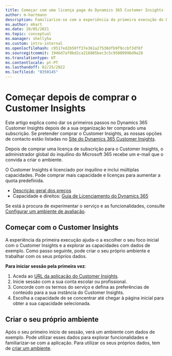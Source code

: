 ```yaml
---
title: Começar com uma licença paga do Dynamics 365 Customer Insights
author: m-hartmann
description: Familiarize-se com a experiência da primeira execução do Dynamics 365 Customer Insights e explore as suas capacidades.
ms.author: mhart
ms.date: 10/05/2021
ms.topic: conceptual
ms.manager: shellyha
ms.custom: intro-internal
ms.openlocfilehash: c9517ed2b50ff37e361a27538dfb9f9ccbf3df8f
ms.sourcegitcommit: 1946d7af0bd2ca216885bec3c5c95009996d9a28
ms.translationtype: HT
ms.contentlocale: pt-PT
ms.lasthandoff: 02/25/2022
ms.locfileid: "8350145"
---
```

# <a name="get-started-after-purchasing-customer-insights"></a>Começar depois de comprar o Customer Insights

Este artigo explica como dar os primeiros passos no Dynamics 365 Customer Insights depois de a sua organização ter comprado uma subscrição. Se pretender comprar o Customer Insights, as nossas opções de contacto estão listadas no [Site do Dynamics 365 Customer Insights](https://dynamics.microsoft.com/ai/customer-insights/). 

Depois de comprar uma licença de subscrição para o Customer Insights, o administrador global do inquilino do Microsoft 365 recebe um e-mail que o convida a criar o ambiente. 

O Customer Insights é licenciado por inquilino e inclui múltiplas capacidades. Pode comprar mais capacidade e licenças para aumentar a quota predefinida. 
- [Descrição geral dos preços](https://dynamics.microsoft.com/ai/customer-insights/pricing/)
- Capacidade e direitos: [Guia de Licenciamento do Dynamics 365](https://go.microsoft.com/fwlink/?LinkId=866544)

Se está à procura de experimentar o serviço e as funcionalidades, consulte [Configurar um ambiente de avaliação](trial-signup.md).

## <a name="start-with-customer-insights"></a>Começar com o Customer Insights

A experiência da primeira execução ajuda-o a escolher o seu foco inicial com o Customer Insights e a explorar as capacidades com dados de exemplo. Como passo seguinte, pode criar o seu próprio ambiente e trabalhar com os seus próprios dados.

**Para iniciar sessão pela primeira vez**:

1. Aceda ao [URL da aplicação do Customer Insights](https://home.ci.ai.dynamics.com).
1. Inicie sessão com a sua conta escolar ou profissional. 
1. Concorde com os termos do serviço e defina as preferências de conteúdo para a sua instância do Customer Insights.
1. Escolha a capacidade de se concentrar até chegar à página inicial para obter a sua capacidade selecionada.

## <a name="create-your-own-environment"></a>Criar o seu próprio ambiente

Após o seu primeiro início de sessão, verá um ambiente com dados de exemplo. Pode utilizar esses dados para explorar funcionalidades e familiarizar-se com a aplicação. Para utilizar os seus próprios dados, tem de [criar um ambiente](audience-insights/get-started-paid.md).



